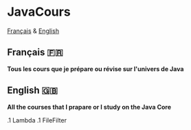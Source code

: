 # JavaCours

[Français](#français-)
&
[English](#english-)


## Français 🇫🇷
**Tous les cours que je prépare ou révise sur l'univers de Java**


## English 🇬🇧
**All the courses that I prapare or I study on the Java Core**


.1 Lambda
  .1 FileFilter
